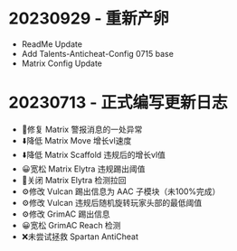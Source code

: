 # 20230929 - 重新产卵

- ReadMe Update
- Add Talents-Anticheat-Config 0715 base
- Matrix Config Update



# 20230713 - 正式编写更新日志

- 🔧修复 Matrix 警报消息的一处异常
- ⬇️降低 Matrix Move 增长vl速度
- ⬇️降低 Matrix Scaffold 违规后的增长vl值
- 😀宽松 Matrix Elytra 违规踢出阈值
- 🤯关闭 Matrix Elytra 检测拉回 
- ⚙️修改 Vulcan 踢出信息为 AAC 子模块（未100%完成）
- ⚙️修改 Vulcan 违规后随机旋转玩家头部的最低阈值
- ⚙️修改 GrimAC 踢出信息
- 😀宽松 GrimAC Reach 检测
- ❌未尝试拯救 Spartan AntiCheat